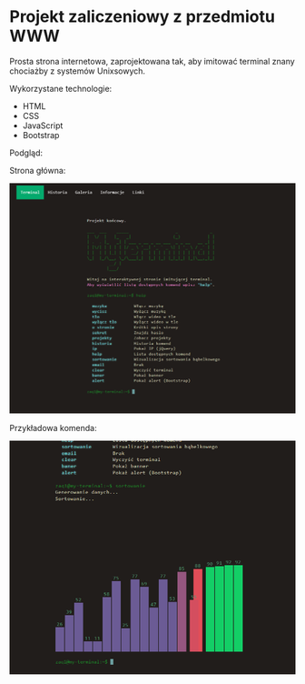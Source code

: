 # Projekt zaliczeniowy z przedmiotu WWW

Prosta strona internetowa, zaprojektowana tak, aby imitować terminal znany chociażby z systemów Unixsowych.

Wykorzystane technologie:
* HTML
* CSS
* JavaScript
* Bootstrap

Podgląd:

Strona główna:

![Terminal](https://github.com/yaspktor/WWW_Final_Project/blob/main/zasoby/Terminal_menu.png)

Przykładowa komenda:

![Sortowanie](https://github.com/yaspktor/WWW_Final_Project/blob/main/zasoby/sortowanie.png)